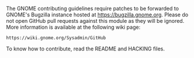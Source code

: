 The GNOME contributing guidelines require patches to be forwarded to GNOME's
Bugzilla instance hosted at https://bugzilla.gnome.org. Please do not open
GitHub pull requests against this module as they will be ignored. More
information is available at the following wiki page:

    https://wiki.gnome.org/Sysadmin/GitHub

To know how to contribute, read the README and HACKING files.
